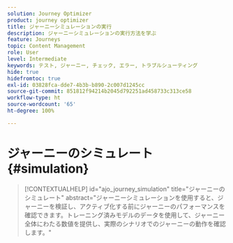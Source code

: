 ```yaml
---
solution: Journey Optimizer
product: journey optimizer
title: ジャーニーシミュレーションの実行
description: ジャーニーシミュレーションの実行方法を学ぶ
feature: Journeys
topic: Content Management
role: User
level: Intermediate
keywords: テスト, ジャーニー, チェック, エラー, トラブルシューティング
hide: true
hidefromtoc: true
exl-id: 03828fca-dde7-4b3b-b890-2c007d1245cc
source-git-commit: 851812f94214b2045d792251ad458733c313ce58
workflow-type: ht
source-wordcount: '65'
ht-degree: 100%

---
```


# ジャーニーのシミュレート{#simulation}

>[!CONTEXTUALHELP]
>id="ajo_journey_simulation"
>title="ジャーニーのシミュレート"
>abstract="ジャーニーシミュレーションを使用すると、ジャーニーを検証し、アクティブ化する前にジャーニーのパフォーマンスを確認できます。トレーニング済みモデルのデータを使用して、ジャーニー全体にわたる数値を提供し、実際のシナリオでのジャーニーの動作を確認します。"
